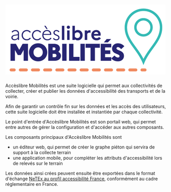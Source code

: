 # ![Accèslibre Mobilités](img/logo_AccesLibreMobilites.png)

Accèslibre Mobilités est une suite logicielle qui permet aux collectivités de 
collecter, créer et publier les données d'accessibilité des transports et de la 
voirie.

Afin de garantir un contrôle fin sur les données et les accès des utilisateurs, cette suite logicielle doit être installée et instantiée par chaque collectivité.

Le point d'entrée d'Accèslibre Mobilités est son portail web, qui permet entre autres de gérer la configuration et d'accéder aux autres composants.

Les composants principaux d'Accèslibre Mobilités sont

* un éditeur web, qui permet de créer le graphe piéton qui servira de support à la collecte terrain
* une application mobile, pour compléter les attributs d'accessibilité lors de relevés sur le terrain

Les données ainsi crées peuvent ensuite être exportées dans le format d'échange 
[NeTEx au profil accessibilité France](https://normes.transport.data.gouv.fr/normes/netex/accessibilité/), conformément au cadre réglementaire en France.

